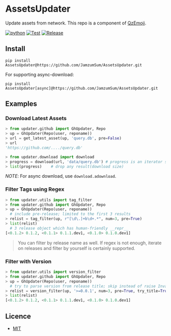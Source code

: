 # AssetsUpdater

Update assets from network. This repo is a component of [QzEmoji][qzemoji].

[![python](https://img.shields.io/badge/python-%E2%89%A53.7%2C%3C4.0-blue)][homepage]
[![Test](https://github.com/JamzumSum/AssetsUpdater/actions/workflows/test.yml/badge.svg)](https://github.com/JamzumSum/AssetsUpdater/actions/workflows/test.yml)
[![Release](https://img.shields.io/github/v/release/JamzumSum/AssetsUpdater?include_prereleases&logo=github)](https://github.com/JamzumSum/AssetsUpdater/releases)


## Install

~~~ shell
pip install AssetsUpdater@https://github.com/JamzumSum/AssetsUpdater.git
~~~

For supporting async-download:

~~~ shell
pip install AssetsUpdater[async]@https://github.com/JamzumSum/AssetsUpdater.git
~~~

## Examples

### Download Latest Assets

~~~ python
> from updater.github import GhUpdater, Repo
> up = GhUpdater(Repo(user, reponame))
> url = get_latest_asset(up, 'query.db', pre=False)
> url
'https://github.com/..../query.db'

> from updater.download import download
> progress = download(url, 'data/query.db') # progress is an iterator specifying download size
> list(progress)    # drop any result(download size)
~~~

*NOTE*: For async download, use `download.adownload`.

### Filter Tags using Regex

~~~ python
> from updater.utils import tag_filter
> from updater.github import GhUpdater, Repo
> up = GhUpdater(Repo(user, reponame))
  # include pre-release; limited to the first 3 results
> relist = tag_filter(up, r"[\d\.]+b\d+.*", num=3, pre=True)
> list(relist)
  # 3 release object which has human-friendly __repr__
[<0.1.2> 0.1.2, <0.1.1> 0.1.1.dev1, <0.1.0> 0.1.0.dev1]
~~~

> You can filter by release name as well. If regex is not enough, iterate on releases and filter by yourself is certainly supported.

### Filter with Version

~~~ python
> from updater.utils import version_filter
> from updater.github import GhUpdater, Repo
> up = GhUpdater(Repo(user, reponame))
  # try to parse version from release title; skip instead of raise InvalidVersion if a tag doesn't confirm PEP440
> relist = version_filter(up, '>=0.0.1', num=3, pre=True, try_title=True, skip_legacy=True)
> list(relist)
[<0.1.2> 0.1.2, <0.1.1> 0.1.1.dev1, <0.1.0> 0.1.0.dev1]
~~~

## Licence

- [MIT](https://github.com/JamzumSum/AssetsUpdater/blob/master/LICENSE)


[qzemoji]: https://github.com/JamzumSum/QzEmoji "Transfer Qzone Emoji to text."
[homepage]: https://github.com/JamzumSum/AssetsUpdater "Update assets from network."

